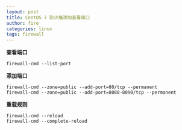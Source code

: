 ```yaml
---
layout: post
title: CentOS 7 防火墙添加查看端口
author: fire
categories: linux 
tags: firewall
---
```


**查看端口**

```
firewall-cmd --list-port
```

**添加端口**

```
firewall-cmd --zone=public --add-port=80/tcp --permanent
firewall-cmd --zone=public --add-port=8080-8090/tcp --permanent
```

**重载规则**

```
firewall-cmd --reload
firewall-cmd --complete-reload
```
